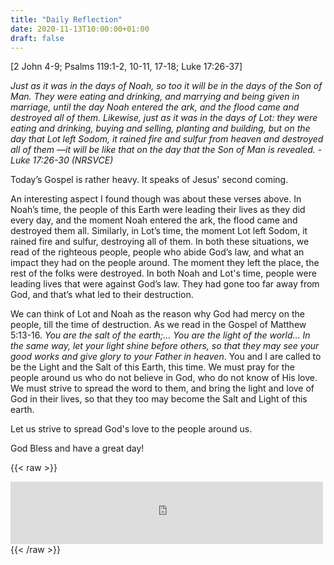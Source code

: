 ```yaml
---
title: "Daily Reflection"
date: 2020-11-13T10:00:00+01:00
draft: false
---
```

[2 John 4-9; Psalms 119:1-2, 10-11, 17-18; Luke 17:26-37]

_Just as it was in the days of Noah, so too it will be in the days of the Son of Man. They were eating and drinking, and marrying and being given in marriage, until the day Noah entered the ark, and the flood came and destroyed all of them. Likewise, just as it was in the days of Lot: they were eating and drinking, buying and selling, planting and building, but on the day that Lot left Sodom, it rained fire and sulfur from heaven and destroyed all of them —it will be like that on the day that the Son of Man is revealed. - Luke 17:26-30 (NRSVCE)_

Today’s Gospel is rather heavy. It speaks of Jesus' second coming.

An interesting aspect I found though was about these verses above. In Noah’s time, the people of this Earth were leading their lives as they did every day, and the moment Noah entered the ark, the flood came and destroyed them all. Similarly, in Lot’s time, the moment Lot left Sodom, it rained fire and sulfur, destroying all of them. In both these situations, we read of the righteous people, people who abide God’s law, and what an impact they had on the people around. The moment they left the place, the rest of the folks were destroyed. In both Noah and Lot's time, people were leading lives that were against God’s law. They had gone too far away from God, and that’s what led to their destruction.

We can think of Lot and Noah as the reason why God had mercy on the people, till the time of destruction. As we read in the Gospel of Matthew 5:13-16. _You are the salt of the earth;… You are the light of the world… In the same way, let your light shine before others, so that they may see your good works and give glory to your Father in heaven_. You and I are called to be the Light and the Salt of this Earth, this time. We must pray for the people around us who do not believe in God, who do not know of His love. We must strive to spread the word to them, and bring the light and love of God in their lives, so that they too may become the Salt and Light of this earth.

Let us strive to spread God's love to the people around us.

God Bless and have a great day!

{{< raw >}}
<iframe
   frameborder="0"
   width="500"
   height="100"
   src="https://drive.google.com/file/d/1stj4SVbklRdLPONRlpBX2p7R3LhE7fG2/view?usp=sharing">
</iframe>
{{< /raw >}}